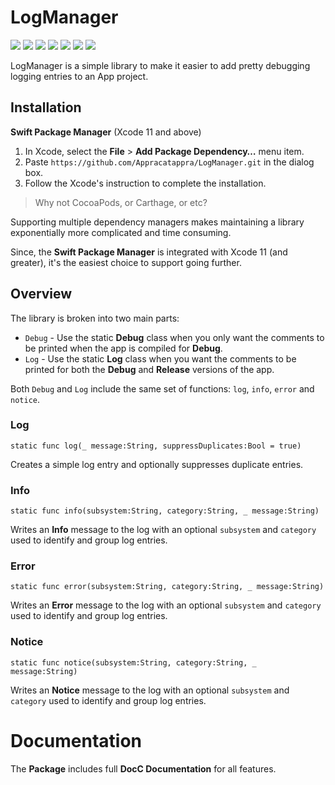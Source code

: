 # LogManager

![](https://img.shields.io/badge/license-MIT-green) ![](https://img.shields.io/badge/maintained%3F-Yes-green) ![](https://img.shields.io/badge/swift-5.4-green) ![](https://img.shields.io/badge/iOS-17.0-red) ![](https://img.shields.io/badge/macOS-14.0-red) ![](https://img.shields.io/badge/tvOS-17.0-red) ![](https://img.shields.io/badge/watchOS-10.0-red)


LogManager is a simple library to make it easier to add pretty debugging logging entries to an App project.

## Installation

**Swift Package Manager** (Xcode 11 and above)

1. In Xcode, select the **File** > **Add Package Dependency…** menu item.
2. Paste `https://github.com/Appracatappra/LogManager.git` in the dialog box.
3. Follow the Xcode's instruction to complete the installation.

> Why not CocoaPods, or Carthage, or etc?

Supporting multiple dependency managers makes maintaining a library exponentially more complicated and time consuming.

Since, the **Swift Package Manager** is integrated with Xcode 11 (and greater), it's the easiest choice to support going further.

## Overview

The library is broken into two main parts: 

* `Debug` - Use the static **Debug** class when you only want the comments to be printed when the app is compiled for **Debug**.
* `Log` - Use the static **Log** class when you want the comments to be printed for both the **Debug** and **Release** versions of the app.

Both `Debug` and `Log` include the same set of functions: `log`, `info`, `error` and `notice`.
 
### Log
 
`static func log(_ message:String, suppressDuplicates:Bool = true)` 

Creates a simple log entry and optionally suppresses duplicate entries.

### Info
 
`static func info(subsystem:String, category:String, _ message:String)`

Writes an **Info** message to the log with an optional `subsystem` and `category` used to identify and group log entries.

### Error

`static func error(subsystem:String, category:String, _ message:String)`

Writes an **Error** message to the log with an optional `subsystem` and `category` used to identify and group log entries.

### Notice

`static func notice(subsystem:String, category:String, _ message:String)`

Writes an **Notice** message to the log with an optional `subsystem` and `category` used to identify and group log entries.

# Documentation

The **Package** includes full **DocC Documentation** for all features.
